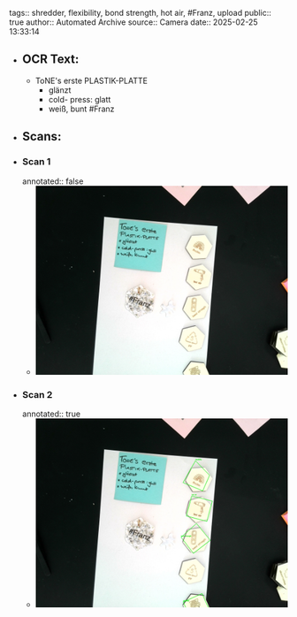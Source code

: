 tags:: shredder, flexibility, bond strength, hot air, #Franz, upload
public:: true
author:: Automated Archive
source:: Camera
date:: 2025-02-25 13:33:14

- ## OCR Text:
	- ToNE's erste
	  PLASTIK-PLATTE
	  * glänzt
	  * cold- press: glatt
	  * weiß, bunt
	  #Franz
- ## Scans:
- ### Scan 1
  annotated:: false
	- ![./assets/scans/2025-02-25T13-33-14-8348.jpg](./assets/scans/2025-02-25T13-33-14-8348.jpg)
- ### Scan 2
  annotated:: true
	- ![./assets/scans/2025-02-25T13-33-14-8671.jpg](./assets/scans/2025-02-25T13-33-14-8671.jpg)